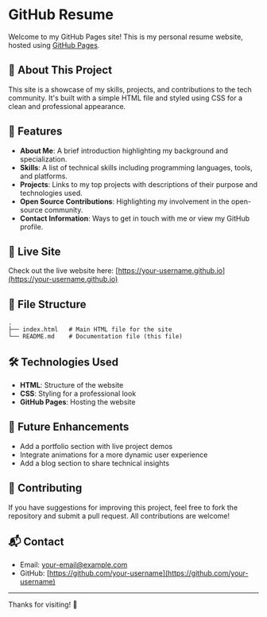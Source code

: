 # GitHub Resume

Welcome to my GitHub Pages site! This is my personal resume website, hosted using [GitHub Pages](https://pages.github.com/).

## 🚀 About This Project
This site is a showcase of my skills, projects, and contributions to the tech community. It's built with a simple HTML file and styled using CSS for a clean and professional appearance.

## 🌟 Features
- **About Me**: A brief introduction highlighting my background and specialization.
- **Skills**: A list of technical skills including programming languages, tools, and platforms.
- **Projects**: Links to my top projects with descriptions of their purpose and technologies used.
- **Open Source Contributions**: Highlighting my involvement in the open-source community.
- **Contact Information**: Ways to get in touch with me or view my GitHub profile.

## 🔗 Live Site
Check out the live website here: [https://your-username.github.io](https://your-username.github.io)

## 📁 File Structure
```
.
├── index.html   # Main HTML file for the site
└── README.md    # Documentation file (this file)
```

## 🛠️ Technologies Used
- **HTML**: Structure of the website
- **CSS**: Styling for a professional look
- **GitHub Pages**: Hosting the website

## 🚧 Future Enhancements
- Add a portfolio section with live project demos
- Integrate animations for a more dynamic user experience
- Add a blog section to share technical insights

## 🤝 Contributing
If you have suggestions for improving this project, feel free to fork the repository and submit a pull request. All contributions are welcome!

## 📬 Contact
- Email: [your-email@example.com](mailto:your-email@example.com)
- GitHub: [https://github.com/your-username](https://github.com/your-username)

---
Thanks for visiting! 🚀
